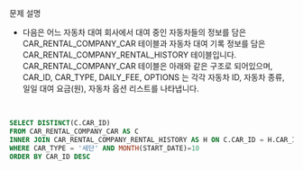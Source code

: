 문제 설명
- 다음은 어느 자동차 대여 회사에서 대여 중인 자동차들의 정보를 담은 CAR_RENTAL_COMPANY_CAR 테이블과 자동차 대여 기록 정보를 담은 CAR_RENTAL_COMPANY_RENTAL_HISTORY 테이블입니다. CAR_RENTAL_COMPANY_CAR 테이블은 아래와 같은 구조로 되어있으며, CAR_ID, CAR_TYPE, DAILY_FEE, OPTIONS 는 각각 자동차 ID, 자동차 종류, 일일 대여 요금(원), 자동차 옵션 리스트를 나타냅니다.

<br>

```sql
SELECT DISTINCT(C.CAR_ID)
FROM CAR_RENTAL_COMPANY_CAR AS C 
INNER JOIN CAR_RENTAL_COMPANY_RENTAL_HISTORY AS H ON C.CAR_ID = H.CAR_ID
WHERE CAR_TYPE = '세단' AND MONTH(START_DATE)=10
ORDER BY CAR_ID DESC
```